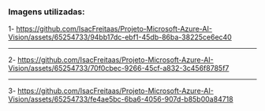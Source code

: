 ### Imagens utilizadas:

1- https://github.com/IsacFreitaas/Projeto-Microsoft-Azure-AI-Vision/assets/65254733/94bb17dc-ebf1-45db-86ba-38225ce6ec40

-----------------------

2- https://github.com/IsacFreitaas/Projeto-Microsoft-Azure-AI-Vision/assets/65254733/70f0cbec-9266-45cf-a832-3c456f8785f7

-----------------------

3- https://github.com/IsacFreitaas/Projeto-Microsoft-Azure-AI-Vision/assets/65254733/fe4ae5bc-6ba6-4056-907d-b85b00a84718
